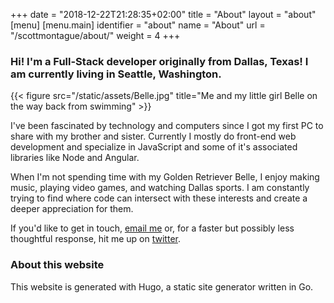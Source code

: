 +++
date = "2018-12-22T21:28:35+02:00"
title = "About"
layout = "about"
[menu]
  [menu.main]
  identifier = "about"
  name       = "About"
  url        = "/scottmontague/about/"
  weight     = 4
+++

### Hi! I'm a Full-Stack developer originally from Dallas, Texas! I am currently living in Seattle, Washington.

{{< figure src="/static/assets/Belle.jpg" title="Me and my little girl Belle on the way back from swimming" >}}

I've been fascinated by technology and computers since I got my first PC to share with my brother and sister. Currently I mostly do front-end web development and specialize in JavaScript and some of it's associated libraries like Node and Angular.

When I'm not spending time with my Golden Retriever Belle, I enjoy making music, playing video games, and watching Dallas sports. I am constantly trying to find where code can intersect with these interests and create a deeper appreciation for them.

If you'd like to get in touch, [email me](mailto:SMontague29@gmail.com) or, for a faster but possibly less thoughtful response, hit me up on [twitter](https://twitter.com/SMontague29).

### About this website

This website is generated with Hugo, a static site generator written in Go.
